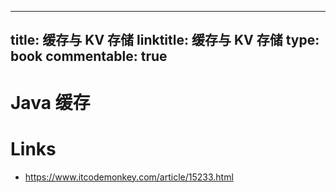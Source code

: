 
---
title: 缓存与 KV 存储
linktitle: 缓存与 KV 存储
type: book
commentable: true
---

# Java 缓存

# Links

- https://www.itcodemonkey.com/article/15233.html

    